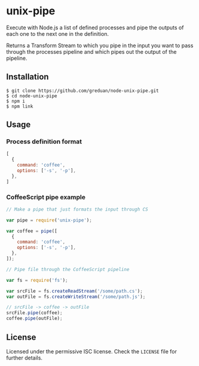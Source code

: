 # unix-pipe

Execute with Node.js a list of defined processes and pipe the outputs of each
one to the next one in the definition.

Returns a Transform Stream to which you pipe in the input you want to pass
through the processes pipeline and which pipes out the output of the pipeline.

## Installation

```
$ git clone https://github.com/greduan/node-unix-pipe.git
$ cd node-unix-pipe
$ npm i
$ npm link
```

## Usage

### Process definition format

```js
[
  {
    command: 'coffee',
    options: ['-s', '-p'],
  },
]
```

### CoffeeScript pipe example

```js
// Make a pipe that just formats the input through CS

var pipe = require('unix-pipe');

var coffee = pipe([
  {
    command: 'coffee',
    options: ['-s', '-p'],
  },
]);

// Pipe file through the CoffeeScript pipeline

var fs = require('fs');

var srcFile = fs.createReadStream('/some/path.cs');
var outFile = fs.createWriteStream('/some/path.js');

// srcFile -> coffee -> outFile
srcFile.pipe(coffee);
coffee.pipe(outFile);
```

## License

Licensed under the permissive ISC license.  Check the `LICENSE` file for further
details.
